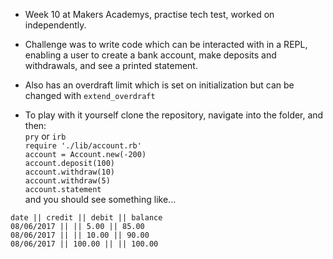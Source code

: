 * Week 10 at Makers Academys, practise tech test, worked on independently.

* Challenge was to write code which can be interacted with in a REPL, enabling a user to create a bank account, make deposits and withdrawals, and see a printed statement.

* Also has an overdraft limit which is set on initialization but can be changed with `extend_overdraft`    

* To play with it yourself clone the repository, navigate into the folder, and then:  
`pry` or `irb`  
`require './lib/account.rb'`  
`account = Account.new(-200)`  
`account.deposit(100)`  
`account.withdraw(10)`  
`account.withdraw(5)`  
`account.statement`  
and you should see something like...
```
date || credit || debit || balance
08/06/2017 || || 5.00 || 85.00
08/06/2017 || || 10.00 || 90.00
08/06/2017 || 100.00 || || 100.00
```
